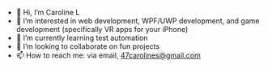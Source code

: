 - 👋 Hi, I’m Caroline L
- 👀 I’m interested in web development, WPF/UWP development, and game development (specifically VR apps for your iPhone)
- 🌱 I’m currently learning test automation
- 💞️ I’m looking to collaborate on fun projects
- 📫 How to reach me: via email, 47carolines@gmail.com
<!---
47carolines/47carolines is a ✨ special ✨ repository because its `README.md` (this file) appears on your GitHub profile.
You can click the Preview link to take a look at your changes.
--->
